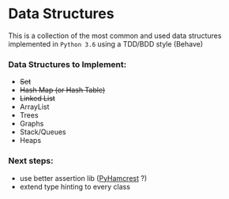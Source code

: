 # Data Structures
This is a collection of the most common and used data structures implemented in `Python 3.6` using a TDD/BDD style (Behave) 

### Data Structures to Implement:
- ~~Set~~
- ~~Hash Map (or Hash Table)~~
- ~~Linked List~~
- ArrayList
- Trees
- Graphs
- Stack/Queues
- Heaps


### Next steps:
- use better assertion lib ([PyHamcrest](https://github.com/hamcrest/PyHamcrest) ?)
- extend type hinting to every class
